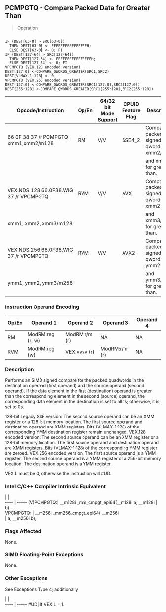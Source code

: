 ## PCMPGTQ  -  Compare Packed Data for Greater Than

> Operation
``` slim

IF (DEST[63-0] > SRC[63-0])
  THEN DEST[63-0] <- FFFFFFFFFFFFFFFFH;
  ELSE DEST[63-0] <- 0; FI
IF (DEST[127-64] > SRC[127-64])
  THEN DEST[127-64] <- FFFFFFFFFFFFFFFFH;
  ELSE DEST[127-64] <- 0; FI
VPCMPGTQ (VEX.128 encoded version)
DEST[127:0] <-COMPARE_QWORDS_GREATER(SRC1,SRC2)
DEST[VLMAX-1:128] <- 0
VPCMPGTQ (VEX.256 encoded version)
DEST[127:0] <-COMPARE_QWORDS_GREATER(SRC1[127:0],SRC2[127:0])
DEST[255:128] <-COMPARE_QWORDS_GREATER(SRC1[255:128],SRC2[255:128])

```

 Opcode/Instruction                    | Op/En| 64/32 bit Mode Support| CPUID Feature Flag| Description                              
 ---  | --- | --- | --- | ---
 66 0F 38 37 /r PCMPGTQ xmm1,xmm2/m128 | RM   | V/V                   | SSE4_2            | Compare packed signed qwords in xmm2/m128
                                       |      |                       |                   | and xmm1 for greater than.               
 VEX.NDS.128.66.0F38.WIG 37 /r VPCMPGTQ| RVM  | V/V                   | AVX               | Compare packed signed qwords in xmm2     
 xmm1, xmm2, xmm3/m128                 |      |                       |                   | and xmm3/m128 for greater than.          
 VEX.NDS.256.66.0F38.WIG 37 /r VPCMPGTQ| RVM  | V/V                   | AVX2              | Compare packed signed qwords in ymm2     
 ymm1, ymm2, ymm3/m256                 |      |                       |                   | and ymm3/m256 for greater than.          

### Instruction Operand Encoding
 Op/En| Operand 1       | Operand 2    | Operand 3    | Operand 4
 ---  | --- | --- | --- | ---
 RM   | ModRM:reg (r, w)| ModRM:r/m (r)| NA           | NA       
 RVM  | ModRM:reg (w)   | VEX.vvvv (r) | ModRM:r/m (r)| NA       

### Description
Performs an SIMD signed compare for the packed quadwords in the destination
operand (first operand) and the source operand (second operand). If the data
element in the first (destination) operand is greater than the corresponding
element in the second (source) operand, the corresponding data element in the
destination is set to all 1s; otherwise, it is set to 0s.

128-bit Legacy SSE version: The second source operand can be an XMM register
or a 128-bit memory location. The first source operand and destination operand
are XMM registers. Bits (VLMAX-1:128) of the corresponding YMM destination register
remain unchanged. VEX.128 encoded version: The second source operand can be
an XMM register or a 128-bit memory location. The first source operand and destination
operand are XMM registers. Bits (VLMAX-1:128) of the corresponding YMM register
are zeroed. VEX.256 encoded version: The first source operand is a YMM register.
The second source operand is a YMM register or a 256-bit memory location. The
destination operand is a YMM register.

<aside class="notification">
VEX.L must be 0, otherwise the instruction will #UD.
</aside>



### Intel C/C++ Compiler Intrinsic Equivalent
   | |  
---- | -----
 (V)PCMPGTQ:| __m128i _mm_cmpgt_epi64(__m128i a, __m128i
            | b)                                        
 VPCMPGTQ:  | __m256i _mm256_cmpgt_epi64( __m256i       
            | a, __m256i b);                            

### Flags Affected
None.


### SIMD Floating-Point Exceptions
None.


### Other Exceptions
See Exceptions Type 4; additionally

   | |  
---- | -----
 #UD| If VEX.L = 1.
